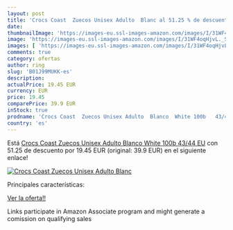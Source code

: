 ```yaml
---
layout: post
title: 'Crocs Coast  Zuecos Unisex Adulto  Blanc al 51.25 % de descuento'
date: 
thumbnailImage: 'https://images-eu.ssl-images-amazon.com/images/I/31WF4oqHjvL._SL200_.jpg'
image: 'https://images-eu.ssl-images-amazon.com/images/I/31WF4oqHjvL._SL200_.jpg'
images: [ 'https://images-eu.ssl-images-amazon.com/images/I/31WF4oqHjvL._SL200_.jpg' ]
comments: true
category: ofertas
author: ring
slug: 'B01J99MUKK-es'
description:
actualPrice: 19.45 EUR
currency: EUR
price: 19.45
comparePrice: 39.9 EUR
inStock: true
prodname: 'Crocs Coast  Zuecos Unisex Adulto  Blanco  White 100b   43/44 EU'
country: 'es'
---
```


Está [Crocs Coast  Zuecos Unisex Adulto  Blanco  White 100b   43/44 EU](https://www.amazon.es/dp/B01J99MUKK/?tag=tolees-21) con 51.25 de descuento por 19.45 EUR (original: 39.9 EUR) en el siguiente enlace!

[![Crocs Coast  Zuecos Unisex Adulto  Blanc](https://images-eu.ssl-images-amazon.com/images/I/31WF4oqHjvL._SL200_.jpg)](https://www.amazon.es/dp/B01J99MUKK/?tag=tolees-21)

Principales características:


[Ver la oferta!!](https://www.amazon.es/dp/B01J99MUKK/?tag=tolees-21)

Links participate in Amazon Associate program and might generate a comission on qualifying sales


